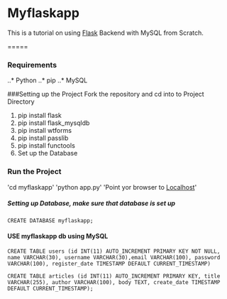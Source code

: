 # Myflaskapp
This is a tutorial on using [Flask](https://github.com/pallets/flask) Backend with MySQL from Scratch. 

=====

### Requirements
..* Python
..* pip
..* MySQL

###Setting up the Project
Fork the repository and cd into to Project Directory
1. pip install flask
2. pip install flask_mysqldb
3. pip install wtforms
4. pip install passlib
5. pip install functools
6. Set up the Database

### Run the Project
'cd myflaskapp'
'python app.py'
'Point yor browser to [Localhost](https://localhost:5000)'


##### Setting up Database, make sure that database is set up
`CREATE DATABASE myflaskapp;`

#### USE myflaskapp db using MySQL
`CREATE TABLE users (id INT(11) AUTO_INCREMENT PRIMARY KEY NOT NULL, name VARCHAR(30), username VARCHAR(30),email VARCHAR(100), password VARCHAR(100), register_date TIMESTAMP DEFAULT CURRENT_TIMESTAMP)`

```CREATE TABLE articles (id INT(11) AUTO_INCREMENT PRIMARY KEY, title VARCHAR(255), author VARCHAR(100), body TEXT, create_date TIMESTAMP DEFAULT CURRENT_TIMESTAMP);```